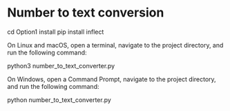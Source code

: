 # Number to text conversion

cd Option1
install pip install inflect



On Linux and macOS, open a terminal, navigate to the project directory, and run the following command:

python3 number_to_text_converter.py

On Windows, open a Command Prompt, navigate to the project directory, and run the following command:

python number_to_text_converter.py